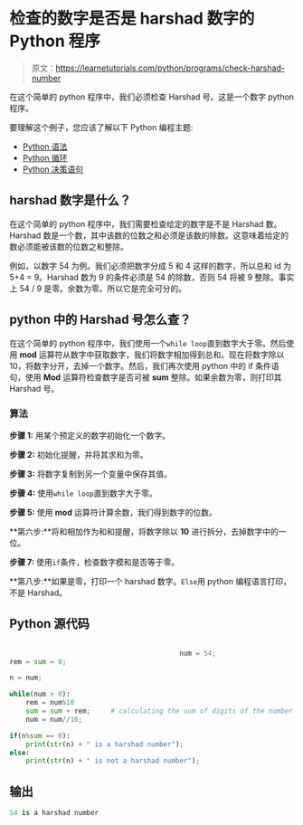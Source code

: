 # 检查的数字是否是 harshad 数字的Python 程序

> 原文：<https://learnetutorials.com/python/programs/check-harshad-number>

在这个简单的 python 程序中，我们必须检查 Harshad 号。这是一个数字 python 程序。

要理解这个例子，您应该了解以下 Python 编程主题:

*   [Python 语法](../../python/syntax-comments "Python Syntax")
*   [Python 循环](../../python/python-loop-tutorials "Loops in Python")
*   [Python 决策语句](../../python/decision-making-statements "Python decision making statements")

## harshad 数字是什么？

在这个简单的 python 程序中，我们需要检查给定的数字是不是 Harshad 数。Harshad 数是一个数，其中该数的位数之和必须是该数的除数。这意味着给定的数必须能被该数的位数之和整除。

例如，以数字 54 为例。我们必须把数字分成 5 和 4 这样的数字，所以总和 id 为 5+4 = 9。Harshad 数为 9 的条件必须是 54 的除数，否则 54 将被 9 整除。事实上 54 / 9 是零。余数为零。所以它是完全可分的。

## python 中的 Harshad 号怎么查？

在这个简单的 python 程序中，我们使用一个`while loop`直到数字大于零。然后使用 **mod** 运算符从数字中获取数字，我们将数字相加得到总和。现在将数字除以 10，将数字分开，去掉一个数字。然后，我们再次使用 python 中的 if 条件语句，使用 **Mod** 运算符检查数字是否可被 **sum** 整除。如果余数为零，则打印其 Harshad 号。

### 算法

**步骤 1:** 用某个预定义的数字初始化一个数字。

**步骤 2:** 初始化提醒，并将其求和为零。

**步骤 3:** 将数字复制到另一个变量中保存其值。

**步骤 4:** 使用`while loop`直到数字大于零。

**步骤 5:** 使用 **mod** 运算符计算余数，我们得到数字的位数。

**第六步:**将和相加作为和和提醒，将数字除以 **10** 进行拆分，去掉数字中的一位。

**步骤 7:** 使用`if`条件，检查数字模和是否等于零。

**第八步:**如果是零，打印一个 harshad 数字。`Else`用 python 编程语言打印，不是 Harshad。

## Python 源代码

```py

                                          num = 54;    
rem = sum = 0;    

n = num;    

while(num > 0):    
    rem = num%10    
    sum = sum + rem;     # calculating the sum of digits of the number
    num = num//10;    

if(n%sum == 0):    
    print(str(n) + " is a harshad number");    
else:    
    print(str(n) + " is not a harshad number"); 

```

## 输出

```py
54 is a harshad number
```